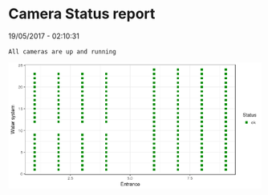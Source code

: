 Camera Status report
================
19/05/2017 - 02:10:31

    All cameras are up and running

![](camreport_files/figure-markdown_github/unnamed-chunk-2-1.png)
